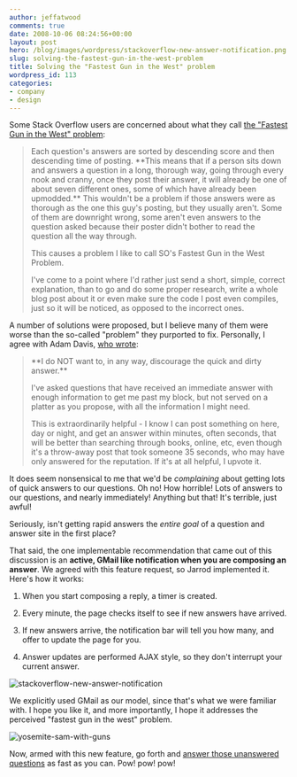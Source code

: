 ```yaml
---
author: jeffatwood
comments: true
date: 2008-10-06 08:24:56+00:00
layout: post
hero: /blog/images/wordpress/stackoverflow-new-answer-notification.png
slug: solving-the-fastest-gun-in-the-west-problem
title: Solving the "Fastest Gun in the West" problem
wordpress_id: 113
categories:
- company
- design
---
```



Some Stack Overflow users are concerned about what they call [the "Fastest Gun in the West" problem](http://stackoverflow.uservoice.com/pages/general/suggestions/24695):





<blockquote>
Each question's answers are sorted by descending score and then descending time of posting. **This means that if a person sits down and answers a question in a long, thorough way, going through every nook and cranny, once they post their answer, it will already be one of about seven different ones, some of which have already been upmodded.** This wouldn't be a problem if those answers were as thorough as the one this guy's posting, but they usually aren't. Some of them are downright wrong, some aren't even answers to the question asked because their poster didn't bother to read the question all the way through.

> 
> 
This causes a problem I like to call SO's Fastest Gun in the West Problem.

> 
> 
I've come to a point where I'd rather just send a short, simple, correct explanation, than to go and do some proper research, write a whole blog post about it or even make sure the code I post even compiles, just so it will be noticed, as opposed to the incorrect ones.
</blockquote>





A number of solutions were proposed, but I believe many of them were worse than the so-called "problem" they purported to fix. Personally, I agree with Adam Davis, [who wrote](http://stackoverflow.com/questions/56103/fastest-gun-in-the-west-problem#56557):





<blockquote>
**I do NOT want to, in any way, discourage the quick and dirty answer.**

> 
> 
I've asked questions that have received an immediate answer with enough information to get me past my block, but not served on a platter as you propose, with all the information I might need.

> 
> 
This is extraordinarily helpful - I know I can post something on here, day or night, and get an answer within minutes, often seconds, that will be better than searching through books, online, etc, even though it's a throw-away post that took someone 35 seconds, who may have only answered for the reputation. If it's at all helpful, I upvote it.
</blockquote>





It does seem nonsensical to me that we'd be _complaining_ about getting lots of quick answers to our questions. Oh no! How horrible! Lots of answers to our questions, and nearly immediately! Anything but that! It's terrible, just awful!



Seriously, isn't getting rapid answers the _entire goal_ of a question and answer site in the first place?



That said, the one implementable recommendation that came out of this discussion is an **active, GMail like notification when you are composing an answer**. We agreed with this feature request, so Jarrod implemented it. Here's how it works:







  1. When you start composing a reply, a timer is created.

  2. Every minute, the page checks itself to see if new answers have arrived.

  3. If new answers arrive, the notification bar will tell you how many, and offer to update the page for you.

  4. Answer updates are performed AJAX style, so they don't interrupt your current answer.




![stackoverflow-new-answer-notification](/blog/images/wordpress/stackoverflow-new-answer-notification.png)



We explicitly used GMail as our model, since that's what we were familiar with. I hope you like it, and more importantly, I hope it addresses the perceived "fastest gun in the west" problem.



![yosemite-sam-with-guns](/blog/images/wordpress/yosemite-sam-with-guns.png)



Now, armed with this new feature, go forth and [answer those unanswered questions](http://stackoverflow.com/unanswered) as fast as you can. Pow! pow! pow!


